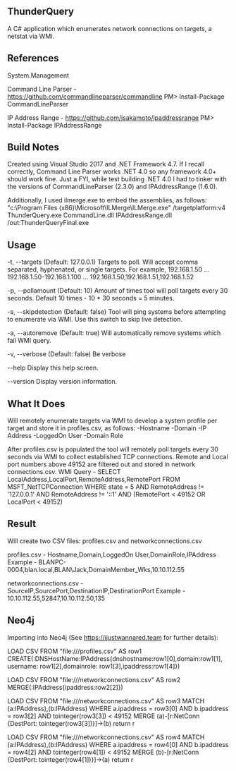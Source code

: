 ThunderQuery
------------
A C# application which enumerates network connections on targets, a netstat via WMI.

References
------------
System.Management

Command Line Parser - https://github.com/commandlineparser/commandline
PM> Install-Package CommandLineParser

IP Address Range - https://github.com/jsakamoto/ipaddressrange
PM> Install-Package IPAddressRange


Build Notes
------------
Created using Visual Studio 2017 and .NET Framework 4.7. If I recall correctly, Command Line Parser works .NET 4.0 so any framework 4.0+ should work fine. 
Just a FYI, while test building .NET 4.0 I had to tinker with the versions of CommandLineParser (2.3.0) and IPAddressRange (1.6.0).

Additionally, I used ilmerge.exe to embed the assemblies, as follows:
"c:\Program Files (x86)\Microsoft\ILMerge\ILMerge.exe" /targetplatform:v4 ThunderQuery.exe CommandLine.dll IPAddressRange.dll /out:ThunderQueryFinal.exe

Usage
------------
-t, --targets            (Default: 127.0.0.1) Targets to poll. Will accept comma separated, hyphenated, or single targets.
						  For example, 192.168.1.50 ... 192.168.1.50-192.168.1.100 ... 192.168.1.50,192.168.1.51,192.168.1.52

-p, --pollamount         (Default: 10) Amount of times tool will poll targets every 30 seconds. Default 10 times - 10 * 30 seconds = 5 minutes.

-s, --skipdetection      (Default: false) Tool will ping systems before attempting to enumerate via WMI. Use this switch to skip live detection.

-a, --autoremove         (Default: true) Will automatically remove systems which fail WMI query.

-v, --verbose            (Default: false) Be verbose

--help                   Display this help screen.

--version                Display version information.

What It Does
------------
Will remotely enumerate targets via WMI to develop a system profile per target and store it in profiles.csv, as follows:
	-Hostname
	-Domain
	-IP Address
	-LoggedOn User
	-Domain Role

After profiles.csv is populated the tool will remotely poll targets every 30 seconds via WMI to collect established TCP connections. Remote and Local port numbers above 49152 are filtered out and stored in network connections.csv.
WMI Query - SELECT LocalAddress,LocalPort,RemoteAddress,RemotePort FROM MSFT_NetTCPConnection WHERE state = 5 AND RemoteAddress != '127.0.0.1' AND RemoteAddress != '::1' AND (RemotePort < 49152 OR LocalPort < 49152)

Result
------------
Will create two CSV files: profiles.csv and networkconnections.csv

profiles.csv - Hostname,Domain,LoggedOn User,DomainRole,IPAddress
Example - BLANPC-0004,blan.local,BLAN\Jack,DomainMember_Wks,10.10.112.55

networkconnections.csv - SourceIP,SourcePort,DestinationIP,DestinationPort
Example - 10.10.112.55,52847,10.10.112.50,135

Neo4j
------------
Importing into Neo4j (See https://ijustwannared.team for further details):

LOAD CSV FROM "file:///profiles.csv" AS row1 CREATE(:DNSHostName:IPAddress{dnshostname:row1[0],domain:row1[1], username: row1[2],domainrole: row1[3],ipaddress:row1[4]})

LOAD CSV FROM "file:///networkconnections.csv" AS row2 MERGE(:IPAddress{ipaddress:row2[2]})

LOAD CSV FROM "file:///networkconnections.csv" AS row3 MATCH (a:IPAddress),(b:IPAddress) WHERE a.ipaddress = row3[0] AND b.ipaddress = row3[2] AND tointeger(row3[3]) < 49152 MERGE (a)-[r:NetConn {DestPort: tointeger(row3[3])}]->(b) return r

LOAD CSV FROM "file:///networkconnections.csv" AS row4 MATCH (a:IPAddress),(b:IPAddress) WHERE a.ipaddress = row4[0] AND b.ipaddress = row4[2] AND tointeger(row4[1]) < 49152 MERGE (b)-[r:NetConn {DestPort: tointeger(row4[1])}]->(a) return r
